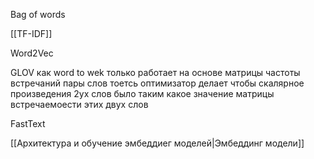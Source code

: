 Bag of words

[[TF-IDF]]

Word2Vec

GLOV как word to wek только работает на основе матрицы частоты встречаний пары слов тоетсь оптимизатор делает чтобы скалярное произведения 2ух слов было таким какое значение матрицы встречаемоести этих двух слов

FastText

[[Архитектура и обучение эмбеддиег моделей|Эмбеддинг модели]]